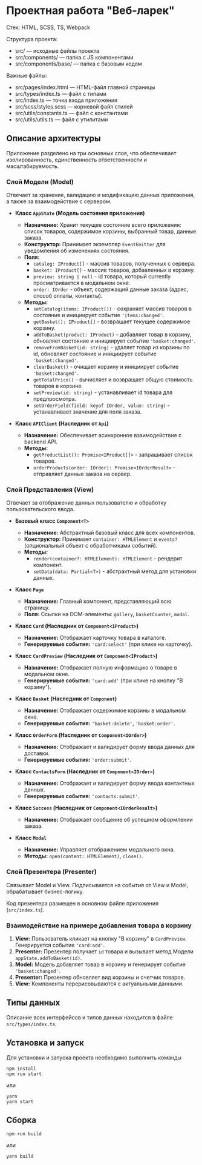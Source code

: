 # Проектная работа "Веб-ларек"

Стек: HTML, SCSS, TS, Webpack

Структура проекта:
- src/ — исходные файлы проекта
- src/components/ — папка с JS компонентами
- src/components/base/ — папка с базовым кодом

Важные файлы:
- src/pages/index.html — HTML-файл главной страницы
- src/types/index.ts — файл с типами
- src/index.ts — точка входа приложения
- src/scss/styles.scss — корневой файл стилей
- src/utils/constants.ts — файл с константами
- src/utils/utils.ts — файл с утилитами
## Описание архитектуры

Приложение разделено на три основных слоя, что обеспечивает изолированность, единственность ответственности и масштабируемость.

### Слой Модели (Model)
Отвечает за хранение, валидацию и модификацию данных приложения, а также за взаимодействие с сервером.

*   **Класс `AppState` (Модель состояния приложения)**
    *   **Назначение:** Хранит текущее состояние всего приложения: список товаров, содержимое корзины, выбранный товар, данные заказа.
    *   **Конструктор:** Принимает экземпляр `EventEmitter` для уведомления об изменениях состояния.
    *   **Поля:**
        *   `catalog: IProduct[]` - массив товаров, полученных с сервера.
        *   `basket: IProduct[]` - массив товаров, добавленных в корзину.
        *   `preview: string | null` - id товара, который currently просматривается в модальном окне.
        *   `order: IOrder` - объект, содержащий данные заказа (адрес, способ оплаты, контакты).
    *   **Методы:**
        *   `setCatalog(items: IProduct[])` - сохраняет массив товаров в состояние и инициирует событие `'items:changed'`.
        *   `getBasket(): IProduct[]` - возвращает текущее содержимое корзину.
        *   `addToBasket(product: IProduct)` - добавляет товар в корзину, обновляет состояние и инициирует событие `'basket:changed'`.
        *   `removeFromBasket(id: string)` - удаляет товар из корзины по id, обновляет состояние и инициирует событие `'basket:changed'`.
        *   `clearBasket()` - очищает корзину и инициирует событие `'basket:changed'`.
        *   `getTotalPrice()` - вычисляет и возвращает общую стоимость товаров в корзине.
        *   `setPreview(id: string)` - устанавливает id товара для предпросмотра.
        *   `setOrderField(field: keyof IOrder, value: string)` - устанавливает значение для поля заказа.

*   **Класс `APIClient` (Наследник от `Api`)**
    *   **Назначение:** Обеспечивает асинхронное взаимодействие с backend API.
    *   **Методы:**
        *   `getProductList(): Promise<IProduct[]>` - запрашивает список товаров.
        *   `orderProducts(order: IOrder): Promise<IOrderResult>` - отправляет данные заказа на сервер.

### Слой Представления (View)
Отвечает за отображение данных пользователю и обработку пользовательского ввода.

*   **Базовый класс `Component<T>`**
    *   **Назначение:** Абстрактный базовый класс для всех компонентов.
    *   **Конструктор:** Принимает `container: HTMLElement` и `events?` (опциональный объект с обработчиками событий).
    *   **Методы:**
        *   `render(container?: HTMLElement): HTMLElement` - рендерит компонент.
        *   `setData(data: Partial<T>)` - абстрактный метод для установки данных.

*   **Класс `Page`**
    *   **Назначение:** Главный компонент, представляющий всю страницу.
    *   **Поля:** Ссылки на DOM-элементы: `gallery`, `basketCounter`, `modal`.

*   **Класс `Card` (Наследник от `Component<IProduct>`)**
    *   **Назначение:** Отображает карточку товара в каталоге.
    *   **Генерируемые события:** `'card:select'` (при клике на карточку).

*   **Класс `CardPreview` (Наследник от `Component<IProduct>`)**
    *   **Назначение:** Отображает полную информацию о товаре в модальном окне.
    *   **Генерируемые события:** `'card:add'` (при клике на кнопку "В корзину").

*   **Класс `Basket` (Наследник от `Component`)**
    *   **Назначение:** Отображает содержимое корзины в модальном окне.
    *   **Генерируемые события:** `'basket:delete'`, `'basket:order'`.

*   **Класс `OrderForm` (Наследник от `Component<IOrder>`)**
    *   **Назначение:** Отображает и валидирует форму ввода данных для доставки.
    *   **Генерируемые события:** `'order:submit'`.

*   **Класс `ContactsForm` (Наследник от `Component<IOrder>`)**
    *   **Назначение:** Отображает и валидирует форму ввода контактных данных.
    *   **Генерируемые события:** `'contacts:submit'`.

*   **Класс `Success` (Наследник от `Component<IOrderResult>`)**
    *   **Назначение:** Отображает сообщение об успешном оформлении заказа.

*   **Класс `Modal`**
    *   **Назначение:** Управляет отображением модального окна.
    *   **Методы:** `open(content: HTMLElement)`, `close()`.

### Слой Презентера (Presenter)
Связывает Model и View. Подписывается на события от View и Model, обрабатывает бизнес-логику.

Код презентера размещен в основном файле приложения (`src/index.ts`).

### Взаимодействие на примере добавления товара в корзину
1.  **View:** Пользователь кликает на кнопку "В корзину" в `CardPreview`. Генерируется событие `'card:add'`.
2.  **Presenter:** Презентер получает `id` товара и вызывает метод Модели `appState.addToBasket(id)`.
3.  **Model:** Модель добавляет товар в корзину и генерирует событие `'basket:changed'`.
4.  **Presenter:** Презентер обновляет вид корзины и счетчик товаров.
5.  **View:** Компоненты перерисовываются с актуальными данными.

## Типы данных

Описание всех интерфейсов и типов данных находится в файле `src/types/index.ts`.
## Установка и запуск
Для установки и запуска проекта необходимо выполнить команды

```
npm install
npm run start
```

или

```
yarn
yarn start
```
## Сборка

```
npm run build
```

или

```
yarn build
```
